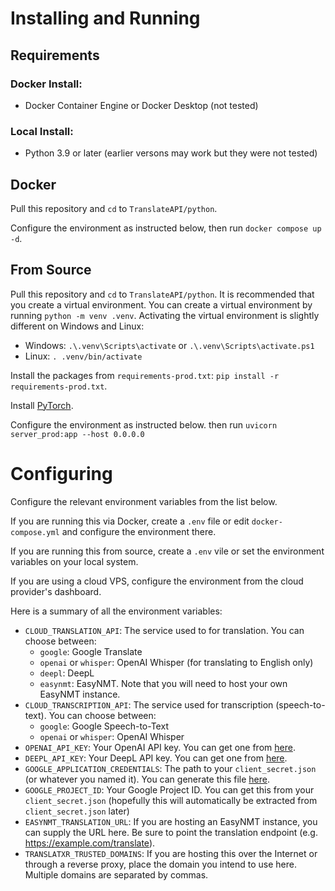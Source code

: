 # Installing and Running
## Requirements
### Docker Install:
- Docker Container Engine or Docker Desktop (not tested)

### Local Install:
- Python 3.9 or later (earlier versons may work but they were not tested)

## Docker
Pull this repository and `cd` to `TranslateAPI/python`.

Configure the environment as instructed below, then run `docker compose up -d`.

## From Source
Pull this repository and `cd` to `TranslateAPI/python`.
It is recommended that you create a virtual environment.
You can create a virtual environment by running `python -m venv .venv`.
Activating the virtual environment is slightly different on Windows and Linux:
- Windows: `.\.venv\Scripts\activate` or `.\.venv\Scripts\activate.ps1`
- Linux: `. .venv/bin/activate`

Install the packages from `requirements-prod.txt`: `pip install -r requirements-prod.txt`.

Install [PyTorch](https://pytorch.org/get-started/locally/).

Configure the environment as instructed below. then run `uvicorn server_prod:app --host 0.0.0.0`

# Configuring
Configure the relevant environment variables from the list below.

If you are running this via Docker, create a `.env` file or edit `docker-compose.yml` and configure the environment there.

If you are running this from source, create a `.env` vile or set the environment variables on your local system.

If you are using a cloud VPS, configure the environment from the cloud provider's dashboard.

Here is a summary of all the environment variables:
- `CLOUD_TRANSLATION_API`: The service used to for translation. You can choose between:
   - `google`: Google Translate
   - `openai` or `whisper`: OpenAI Whisper (for translating to English only)
   - `deepl`: DeepL
   - `easynmt`: EasyNMT. Note that you will need to host your own EasyNMT instance.
- `CLOUD_TRANSCRIPTION_API`: The service used for transcription (speech-to-text). You can choose between:
   - `google`: Google Speech-to-Text
   - `openai` or `whisper`: OpenAI Whisper
- `OPENAI_API_KEY`: Your OpenAI API key. You can get one from [here](https://platform.openai.com/docs/quickstart).
- `DEEPL_API_KEY`: Your DeepL API key. You can get one from [here](https://www.deepl.com/docs-api/api-access/authentication).
- `GOOGLE_APPLICATION_CREDENTIALS`: The path to your `client_secret.json` (or whatever you named it). You can generate this file [here](https://console.cloud.google.com/).
- `GOOGLE_PROJECT_ID`: Your Google Project ID. You can get this from your `client_secret.json` (hopefully this will automatically be extracted from `client_secret.json` later)
- `EASYNMT_TRANSLATION_URL`: If you are hosting an EasyNMT instance, you can supply the URL here. Be sure to point the translation endpoint (e.g. https://example.com/translate).
- `TRANSLATXR_TRUSTED_DOMAINS`: If you are hosting this over the Internet or through a reverse proxy, place the domain you intend to use here. Multiple domains are separated by commas.
